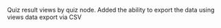 Quiz result views by quiz node.  Added the ability to export the data using views data export via CSV

